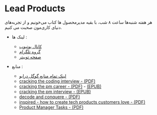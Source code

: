 

# Lead Products

  هر هفته شنبه‌ها ساعت ۸ شب، با بقیه مدیرمحصول ها کتاب می‌خونیم و از تجربه‌های دنیای کاری‌مون صحبت می کنیم. 
 
  - لینک ها :
    - [کانال یوتیوب](https://www.youtube.com/channel/UCLBXU_qZErSCcK-KyfaWk2Q/about)
    - [گروه تلگرام](https://t.me/LeadProducts)
    - [صفحه توییتر](https://twitter.com/leadproducts)

  
  - منابع :
    - [لینک تمام منابع گوگل درایو](https://drive.google.com/drive/folders/1-ViYnIZjAJyFMiYB13to9BC9wffP1wOD?usp=sharing)
    - [cracking the coding interview - (PDF)](https://github.com/LeadProducts/LeadProducts.github.io/raw/main/Cracking_Coding_Interview.pdf)
    - [cracking the pm career - (PDF)](https://github.com/LeadProducts/LeadProducts.github.io/raw/main/Cracking_the_PM_Career_The_Skills_Frameworks_and_Practices_To_Become.pdf) - [(EPUB)](https://github.com/LeadProducts/LeadProducts.github.io/raw/main/Cracking_the_PM_Career_The_Skills%2C_Frameworks%2C_and_Practices_To.epub)
    - [cracking the pm interview - (EPUB)](https://github.com/LeadProducts/LeadProducts.github.io/raw/main/Cracking_the_PM_Interview_How_to_Land_a_Product_Manager_Job_in_Technology.epub)
    - [decode and conquere - (PDF)](https://github.com/LeadProducts/LeadProducts.github.io/raw/main/Decode_and_Conquer_Answers_to_Product_Management_Interviews_by_Lewis.pdf)
    - [inspired - how to create tech products customers love - (PDF)](https://github.com/LeadProducts/LeadProducts.github.io/raw/main/INSPIRED_%20How%20to%20Create%20Tech%20Products%20Customers%20Love.pdf)
    - [Product Manager Tasks - (PDF)](https://github.com/LeadProducts/LeadProducts.github.io/raw/main/Cracking_the_PM_career_01_1618724473.pdf)
  
